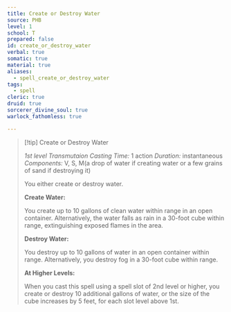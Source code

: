 ```yaml
---
title: Create or Destroy Water
source: PHB
level: 1
school: T
prepared: false
id: create_or_destroy_water
verbal: true
somatic: true
material: true
aliases:
  - spell_create_or_destroy_water
tags:
  - spell
cleric: true
druid: true
sorcerer_divine_soul: true
warlock_fathomless: true

---
```

>[!tip] Create or Destroy Water
>
> *1st level Transmutaion*
> *Casting Time:* 1 action
> *Duration:* instantaneous
> *Components:* V, S, M(a drop of water if creating water or a few grains of sand if destroying it)
>
>You either create or destroy water.
>
>**Create Water:**
>
>You create up to 10 gallons of clean water within range in an open container. Alternatively, the water falls as rain in a 30-foot cube within range, extinguishing exposed flames in the area.
>
>**Destroy Water:**
>
>You destroy up to 10 gallons of water in an open container within range. Alternatively, you destroy fog in a 30-foot cube within range.
>
>**At Higher Levels:**
>
>When you cast this spell using a spell slot of 2nd level or higher, you create or destroy 10 additional gallons of water, or the size of the cube increases by 5 feet, for each slot level above 1st.
>

